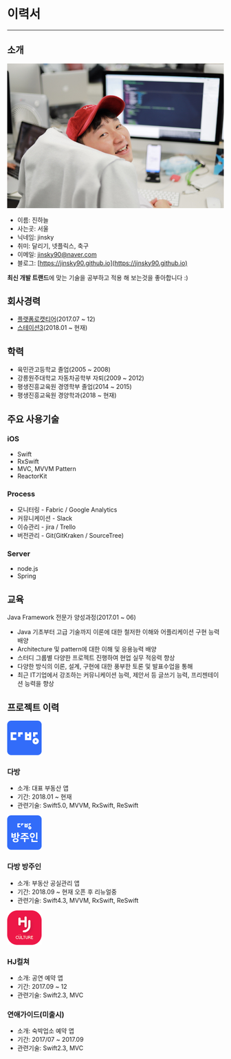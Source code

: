# 이력서
---

## 소개
![프로필이미지](https://github.com/jinsky90/Resume/raw/master/images/profile.jpeg)
- 이름: 진하늘
- 사는곳: 서울
- 닉네임: jinsky
- 취미: 달리기, 넷플릭스, 축구
- 이메일: [jinsky90@naver.com](jinsky90@naver.com)
- 블로그: [https://jinsky90.github.io](https://jinsky90.github.io)

**최신 개발 트랜드**에 맞는 기술을 공부하고 적용 해 보는것을 좋아합니다 :)

## 회사경력
- [플랫폼로캣티어](https://www.rocateer.com)(2017.07 ~ 12)
- [스테이션3](https://www.station3.co.kr)(2018.01 ~ 현재)

## 학력
- 육민관고등학교 졸업(2005 ~ 2008)
- 강릉원주대학교 자동차공학부 자퇴(2009 ~ 2012)
- 평생진흥교육원 경영학부 졸업(2014 ~ 2015)
- 평생진흥교육원 경양학과(2018 ~ 현재)

## 주요 사용기술

### iOS
- Swift
- RxSwift
- MVC, MVVM Pattern
- ReactorKit

### Process
- 모니터링 - Fabric / Google Analytics
- 커뮤니케이션 - Slack
- 이슈관리 - jira / Trello
- 버전관리 - Git(GitKraken / SourceTree)

### Server
- node.js
- Spring

## 교육
Java Framework 전문가 양성과정(2017.01 ~ 06)
- Java 기초부터 고급 기술까지 이론에 대한 철저한 이해와 어플리케이션 구현 능력 배양
- Architecture 및 pattern에 대한 이해 및 응용능력 배양
- 스터디 그룹별 다양한 프로젝트 진행하여 현업 실무 적응력 향상
- 다양한 방식의 이론, 설계, 구현에 대한 풍부한 토론 및 발표수업을 통해
- 최근 IT기업에서 강조하는 커뮤니케이션 능력, 제안서 등 글쓰기 능력, 프리젠테이션 능력을 향상

## 프로젝트 이력

<img src='./images/dabang.png' width="80" />

### 다방
- 소개: 대표 부동산 앱
- 기간: 2018.01 ~ 현재
- 관련기술: Swift5.0, MVVM, RxSwift, ReSwift

<img src='./images/dabangOwner.png' width="80" />

### 다방 방주인
- 소개: 부동산 공실관리 앱
- 기간: 2018.09 ~ 현재 오픈 후 리뉴얼중
- 관련기술: Swift4.3, MVVM, RxSwift, ReSwift

<img src='./images/hjCulture.png' width="80" />

### HJ컬쳐
- 소개: 공연 예약 앱
- 기간: 2017.09 ~ 12
- 관련기술: Swift2.3, MVC

### 연애가이드(미출시)
- 소개: 숙박업소 예약 앱
- 기간: 2017/07 ~ 2017.09
- 관련기술: Swift2.3, MVC
